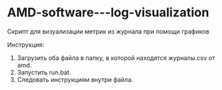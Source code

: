 # AMD-software---log-visualization
Скрипт для визуализации метрик из журнала при помощи графиков


Инструкция:
1. Загрузить оба файла в папку, в которой находятся журналы.csv от amd.
2. Запустить run.bat.
3. Следовать инструкциям внутри файла.
